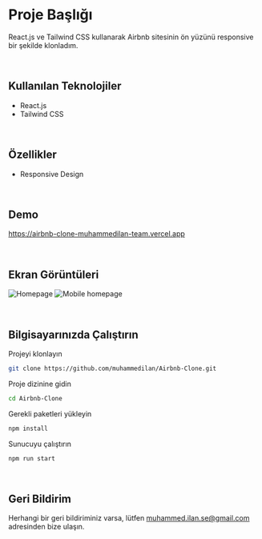 
# Proje Başlığı

React.js ve Tailwind CSS kullanarak Airbnb sitesinin ön yüzünü responsive bir şekilde klonladım.

&nbsp;
## Kullanılan Teknolojiler
- React.js 
- Tailwind CSS

&nbsp;
## Özellikler

- Responsive Design

&nbsp;
## Demo

https://airbnb-clone-muhammedilan-team.vercel.app

&nbsp;
## Ekran Görüntüleri

![Homepage](https://res.cloudinary.com/dd5hzgg9i/image/upload/v1746873828/airbnb-clone_zijiim.png)
![Mobile homepage](https://res.cloudinary.com/dd5hzgg9i/image/upload/v1746873892/airbnb-clone-mobile_ccdvne.png)

&nbsp;
## Bilgisayarınızda Çalıştırın

Projeyi klonlayın

```bash
git clone https://github.com/muhammedilan/Airbnb-Clone.git
```

Proje dizinine gidin

```bash
cd Airbnb-Clone
```

Gerekli paketleri yükleyin

```bash
npm install
```

Sunucuyu çalıştırın

```bash
npm run start
```

&nbsp;
## Geri Bildirim

Herhangi bir geri bildiriminiz varsa, lütfen muhammed.ilan.se@gmail.com adresinden bize ulaşın.

&nbsp;
